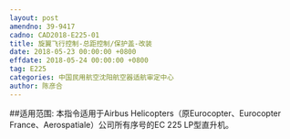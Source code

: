 ```yaml
---
layout: post
amendno: 39-9417
cadno: CAD2018-E225-01
title: 旋翼飞行控制-总距控制/保护盖-改装
date: 2018-05-23 00:00:00 +0800
effdate: 2018-05-24 00:00:00 +0800
tag: E225
categories: 中国民用航空沈阳航空器适航审定中心
author: 陈彦合
---
```


##适用范围:
本指令适用于Airbus Helicopters（原Eurocopter、Eurocopter France、Aerospatiale）公司所有序号的EC 225 LP型直升机。

